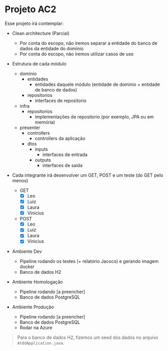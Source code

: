 # Projeto AC2

Esse projeto irá contemplar:

- Clean architecture (Parcial)
    - Por conta do escopo, não iremos separar a entidade do banco de dados da entidade do domínio
    - Por conta do escopo, não iremos utilizar casos de uso

- Estrutura de cada módulo
    - dominio
        - entidades
            - entidades daquele módulo (entidade de dominio + entidade de banco de dados)
        - repositorios
            - interfaces de repositorio
    - infra
        - repositorios
            - implementações de repositorio (por exemplo, JPA ou em memória)
    - presenter
        - controllers
            - controllers da aplicação
        - dtos
            - inputs
                - interfaces de entrada
            - outputs
                - interfaces de saída 


- Cada integrante irá desenvolver um GET, POST e um teste (do GET pelo menos)
    - GET
        - [x] Leo
        - [x] Luiz
        - [x] Laura
        - [x] Vinicius
    - POST
        - [x] Leo
        - [x] Luiz
        - [x] Laura
        - [x] Vinicius

- Ambiente Dev 
    - Pipeline rodando os testes (+ relatório Jacoco) e gerando imagem docker
    - Banco de dados H2

- Ambiente Homologação
    - Pipeline rodando [a preencher]
    - Banco de dados PostgreSQL

- Ambiente Produção
    - Pipeline rodando [a preencher]
    - Banco de dados PostgreSQL
    - Rodar na Azure

> Para o banco de dados H2, fizemos um seed dos dados no arquivo `AtddApplication.java`.

